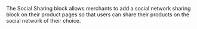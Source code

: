 The Social Sharing block allows merchants to add a social network sharing block on their product pages so that users can share their products on the social network of their choice.
